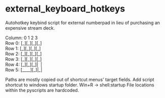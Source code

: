 # external_keyboard_hotkeys
Autohotkey keybind script for external numberpad in lieu of purchasing an expensive stream deck.

Column: 0  1  2  3  
Row 0: \[\_\]\[\_\]\[\_\]\[\_\]   
Row 1: \[\_\]\[\_\]\[\_\]\[\_\]  
Row 2: \[\_\]\[\_\]\[\_\]\[\_\]  
Row 3: \[\_\]\[\_\]\[\_\]\[\_\]  
Row 4: \[\_\]\[\_\]\[\_\]|&nbsp;&nbsp;|   
Row 5: \[\_\_\_\_\]\[\_\]|\_| 

Paths are mostly copied out of shortcut menus' target fields.
Add script shortcut to windows startup folder. Win+R -> shell:startup
File locations within the pyscripts are hardcoded.
